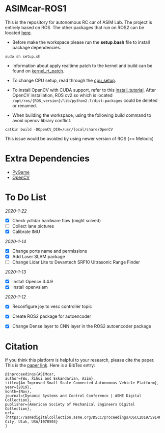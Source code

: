 # ASIMcar-ROS1
This is the repository for autonomous RC car of ASIM Lab. The project is entirely based on ROS. The other packages that run on ROS2 can be located [here](https://github.com/xihuiwu/ASIMcar-ROS2).

* Before make the workspace please run the **setup.bash** file to install package dependencies.
```
sudo sh setup.sh
```

* Information about apply realtime patch to the kernel and build can be found on [kernel_rt_patch](https://github.com/xihuiwu/ASIMcar/blob/master/docs/JetsonTX2_setup/kernel_rt_patch.md).

* To change CPU setup, read through the [cpu_setup](https://github.com/xihuiwu/ASIMcar/blob/master/docs/asimcar_setup/cpu_setup.md).

* To install OpenCV with CUDA support, refer to this [install_tutorial](https://github.com/xihuiwu/ASIMcar/blob/master/docs/JetsonTX2_setup/opencv_installation.md).
After OpenCV installation, ROS cv2.so which is located `/opt/ros/{ROS_version}/lib/python2.7/dist-packages`
could be deleted or renamed.
  
* When building the workspace, using the following build command to avoid opencv library conflict.
```
catkin build -DOpenCV_DIR=/usr/local/share/OpenCV
```
This issue would be avoided by using newer version of ROS (>= Melodic)

# Extra Dependencies
* [PyGame](https://www.pygame.org/wiki/CompileUbuntu?parent=)
* [OpenCV](https://github.com/opencv/opencv)


# To Do List
*2020-1-22*
- [x] Check ydlidar hardware flaw (might solved)
- [ ] Collect lane pictures
- [x] Calibrate IMU

*2020-1-14*
- [x] Change ports name and permissions
- [x] Add Laser SLAM package
- [ ] Change Lidar Lite to Devantech SRF10 Ultrasonic Range Finder

*2020-1-13*
- [x] Install Opencv 3.4.9
- [x] Install openvslam

*2020-1-12*
- [x] Reconfigure joy to vesc controller topic
- [x] Create ROS2 package for autoencoder
- [x] Change Dense layer to CNN layer in the ROS2 autoencoder package


# Citation
If you think this platform is helpful to your research, please cite the paper. This is the [paper link](https://asmedigitalcollection.asme.org/DSCC/proceedings/DSCC2019/59148/Park%20City,%20Utah,%20USA/1070503). Here is a BibTex entry:
```
@inproceedings{ASIMcar,
author={Wu, Xihui and Eskandarian, Azim},
title={An Improved Small-Scale Connected Autonomous Vehicle Platform},
year={2019},
month={Nov},
journal={Dynamic Systems and Control Conference | ASME Digital Collection},
publisher={American Society of Mechanical Engineers Digital Collection},
url={https://asmedigitalcollection.asme.org/DSCC/proceedings/DSCC2019/59148/Park City, Utah, USA/1070503}
}
```
